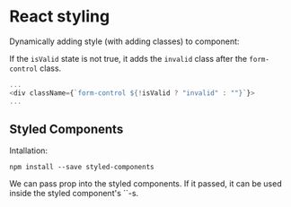 # React styling

Dynamically adding style (with adding classes) to component:

If the `isValid` state is not true, it adds the `invalid` class after the `form-control` class.

```js
...
<div className={`form-control ${!isValid ? "invalid" : ""}`}>
...
```

## Styled Components

Intallation:

`npm install --save styled-components`

We can pass prop into the styled components. If it passed, it can be used inside the styled component's ``-s.